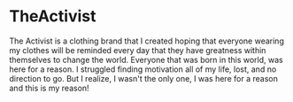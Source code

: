 # TheActivist
The Activist is a clothing brand that I created hoping that everyone wearing my clothes will be reminded every day that they have greatness within themselves to change the world. Everyone that was born in this world, was here for a reason. I struggled finding motivation all of my life, lost, and no direction to go. But I realize, I wasn't the only one, I was here for a reason and this is my reason!
